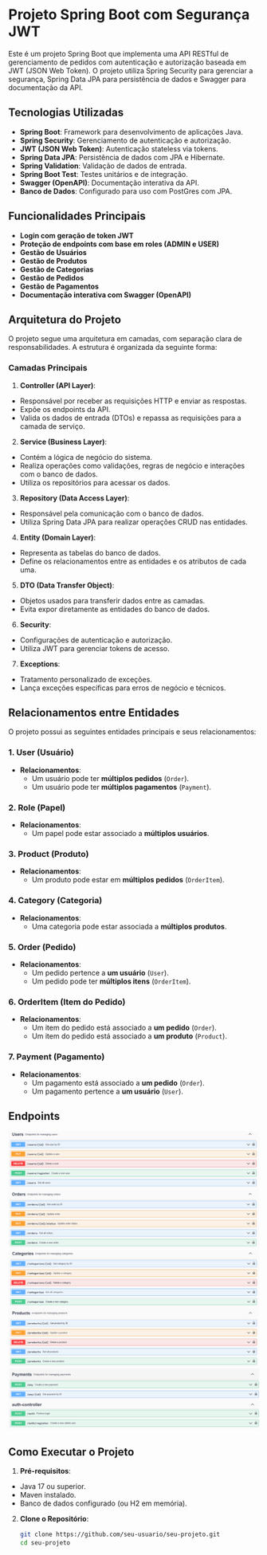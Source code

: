 # Projeto Spring Boot com Segurança JWT

Este é um projeto Spring Boot que implementa uma API RESTful de gerenciamento de pedidos com autenticação e autorização baseada em JWT (JSON Web Token). O projeto utiliza Spring Security para gerenciar a segurança, Spring Data JPA para persistência de dados e Swagger para documentação da API.

## Tecnologias Utilizadas

- **Spring Boot**: Framework para desenvolvimento de aplicações Java.
- **Spring Security**: Gerenciamento de autenticação e autorização.
- **JWT (JSON Web Token)**: Autenticação stateless via tokens.
- **Spring Data JPA**: Persistência de dados com JPA e Hibernate.
- **Spring Validation**: Validação de dados de entrada.
- **Spring Boot Test**: Testes unitários e de integração.
- **Swagger (OpenAPI)**: Documentação interativa da API.
- **Banco de Dados**: Configurado para uso com PostGres com JPA.

## Funcionalidades Principais

- **Login com geração de token JWT**
- **Proteção de endpoints com base em roles (ADMIN e USER)**
- **Gestão de Usuários**
- **Gestão de Produtos**
- **Gestão de Categorias**
- **Gestão de Pedidos**
- **Gestão de Pagamentos**
- **Documentação interativa com Swagger (OpenAPI)**

## Arquitetura do Projeto

O projeto segue uma arquitetura em camadas, com separação clara de responsabilidades. A estrutura é organizada da seguinte forma:

### Camadas Principais

1. **Controller (API Layer)**:
- Responsável por receber as requisições HTTP e enviar as respostas.
- Expõe os endpoints da API.
- Valida os dados de entrada (DTOs) e repassa as requisições para a camada de serviço.

2. **Service (Business Layer)**:
- Contém a lógica de negócio do sistema.
- Realiza operações como validações, regras de negócio e interações com o banco de dados.
- Utiliza os repositórios para acessar os dados.

3. **Repository (Data Access Layer)**:
- Responsável pela comunicação com o banco de dados.
- Utiliza Spring Data JPA para realizar operações CRUD nas entidades.

4. **Entity (Domain Layer)**:
- Representa as tabelas do banco de dados.
- Define os relacionamentos entre as entidades e os atributos de cada uma.

5. **DTO (Data Transfer Object)**:
- Objetos usados para transferir dados entre as camadas.
- Evita expor diretamente as entidades do banco de dados.

6. **Security**:
- Configurações de autenticação e autorização.
- Utiliza JWT para gerenciar tokens de acesso.

7. **Exceptions**:
- Tratamento personalizado de exceções.
- Lança exceções específicas para erros de negócio e técnicos.

## Relacionamentos entre Entidades

O projeto possui as seguintes entidades principais e seus relacionamentos:

### 1. **User (Usuário)**
- **Relacionamentos**:
  - Um usuário pode ter **múltiplos pedidos** (`Order`).
  - Um usuário pode ter **múltiplos pagamentos** (`Payment`).

### 2. **Role (Papel)**
- **Relacionamentos**:
  - Um papel pode estar associado a **múltiplos usuários**.

### 3. **Product (Produto)**
- **Relacionamentos**:
  - Um produto pode estar em **múltiplos pedidos** (`OrderItem`).

### 4. **Category (Categoria)**
- **Relacionamentos**:
  - Uma categoria pode estar associada a **múltiplos produtos**.

### 5. **Order (Pedido)**
- **Relacionamentos**:
  - Um pedido pertence a **um usuário** (`User`).
  - Um pedido pode ter **múltiplos itens** (`OrderItem`).

### 6. **OrderItem (Item do Pedido)**
- **Relacionamentos**:
  - Um item do pedido está associado a **um pedido** (`Order`).
  - Um item do pedido está associado a **um produto** (`Product`).

### 7. **Payment (Pagamento)**
- **Relacionamentos**:
  - Um pagamento está associado a **um pedido** (`Order`).
  - Um pagamento pertence a **um usuário** (`User`).

## Endpoints
  ![img.png](imgs/img.png)![img_1.png](imgs/img_1.png)![img_2.png](imgs/img_2.png)
## Como Executar o Projeto

1. **Pré-requisitos**:
  - Java 17 ou superior.
  - Maven instalado.
  - Banco de dados configurado (ou H2 em memória).

2. **Clone o Repositório**:
   ```bash
   git clone https://github.com/seu-usuario/seu-projeto.git
   cd seu-projeto